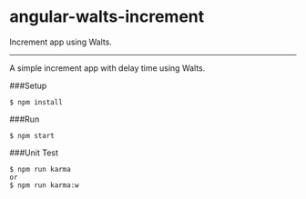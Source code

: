 # angular-walts-increment
Increment app using Walts.

---

A simple increment app with delay time using Walts.

###Setup
```
$ npm install
```

###Run
```
$ npm start
```

###Unit Test
```
$ npm run karma
or
$ npm run karma:w
```
